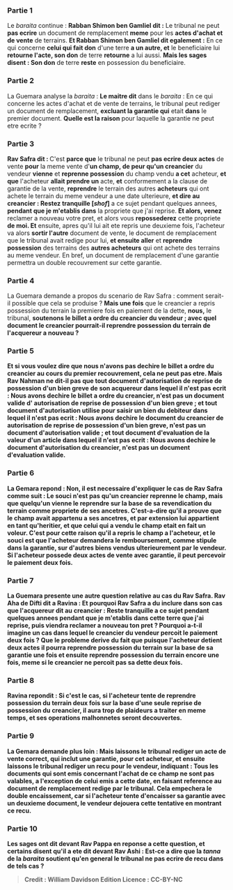 
### Partie 1
Le <i>baraita</i> continue : <b>Rabban Shimon ben Gamliel dit :</b> Le tribunal ne peut <b>pas ecrire</b> un document de remplacement <b>meme</b> pour les <b>actes d'achat et de vente</b> de terrains. <b>Et Rabban Shimon ben Gamliel dit egalement :</b> En ce qui concerne <b>celui qui fait don</b> d'une terre <b>a un autre, et</b> le beneficiaire lui <b>retourne l'acte, son don</b> de terre <b>retourne</b> a lui aussi. <b>Mais les sages disent : Son don</b> de terre <b>reste</b> en possession du beneficiaire.

### Partie 2
La Guemara analyse la <i>baraita</i> : <b>Le maitre dit</b> dans le <i>baraita</i> : En ce qui concerne les actes d'achat et de vente de terrains, le tribunal peut rediger un document de remplacement, <b>excluant la garantie qui</b> etait <b>dans</b> le premier document. <b>Quelle est la raison</b> pour laquelle la garantie ne peut etre ecrite ?

### Partie 3
<b>Rav Safra dit : </b> C'est <b>parce que</b> le tribunal ne peut <b>pas ecrire deux actes</b> de vente <b>pour</b> la meme vente d'<b>un champ, de peur qu'un creancier</b> du vendeur <b>vienne</b> et <b>reprenne possession</b> du champ vendu <b>a cet</b> acheteur, <b>et que</b> l'acheteur <b>allait prendre un</b> acte, <b>et</b> conformement a la clause de garantie de la vente, <b>reprendre</b> le terrain des autres <b>acheteurs</b> qui ont achete le terrain du meme vendeur a une date ulterieure, <b>et dire au creancier : Restez tranquille [<i>shof</i>]</b> a ce sujet pendant quelques annees, <b>pendant que je m'etablis dans</b> la propriete que j'ai reprise. <b>Et alors, venez</b> reclamer a nouveau votre pret, et alors vous <b>repossederez</b> cette propriete <b>de moi. Et</b> ensuite, apres qu'il lui ait ete repris une deuxieme fois, l'acheteur va alors <b>sortir l'autre</b> document de vente, le document de remplacement que le tribunal avait redige pour lui, <b>et ensuite aller</b> et <b>reprendre possession</b> des terrains des <b>autres acheteurs</b> qui ont achete des terrains au meme vendeur. En bref, un document de remplacement d'une garantie permettra un double recouvrement sur cette garantie.

### Partie 4
La Guemara demande a propos du scenario de Rav Safra : comment serait-il possible que cela se produise ? <b>Mais une fois</b> que le creancier a repris possession du terrain la premiere fois en paiement de la dette, <b>nous,</b> le tribunal, <b>soutenons le <b>billet a ordre</b> du <b>creancier du vendeur ; avec quel</b> document le creancier pourrait-il <b>reprendre possession</b> du terrain de l'acquereur <b>a nouveau ?</b>

### Partie 5
<b>Et si vous voulez dire que nous n'avons pas dechire</b> le billet a ordre du creancier au cours du premier recouvrement, cela ne peut pas etre. <b>Mais Rav Nahman ne dit-il pas</b> que <b>tout</b> document d'<b>autorisation de reprise de possession</b> d'un bien greve de son acquereur <b>dans lequel il n'est pas ecrit : Nous avons dechire le <b>billet a ordre</b> du creancier, n'est pas</b> un document valide d' <b>autorisation de reprise de possession</b> d'un bien greve ; <b>et tout document d'autorisation</b> utilise <b>pour</b> saisir un bien du debiteur <b>dans lequel il n'est pas ecrit : Nous avons dechire le</b> document du creancier de <b>autorisation de reprise de possession</b> d'un bien greve, <b>n'est pas</b> un <b>document d'autorisation valide ; et tout document d'evaluation</b> de la valeur d'un article <b>dans lequel il n'est pas ecrit : Nous avons dechire</b> le <b>document d'autorisation du creancier, n'est pas</b> un <b>document d'evaluation valide.</b>

### Partie 6
La Gemara repond : <b>Non,</b> il est <b>necessaire</b> d'expliquer le cas de Rav Safra comme suit : Le souci n'est pas qu'un creancier reprenne le champ, mais <b>que</b> quelqu'un <b>vienne</b> le reprendre <b>sur la base</b> de sa revendication du terrain comme propriete de <b>ses ancetres.</b> C'est-a-dire qu'il a prouve que le champ avait appartenu a ses ancetres, et par extension lui appartient en tant qu'heritier, et que celui qui a vendu le champ etait en fait un voleur. C'est pour cette raison qu'il a repris le champ a l'acheteur, et le souci est que l'acheteur demandera le remboursement, comme stipule dans la garantie, sur d'autres biens vendus ulterieurement par le vendeur. Si l'acheteur possede deux actes de vente avec garantie, il peut percevoir le paiement deux fois.

### Partie 7
La Guemara presente une autre question relative au cas du Rav Safra. <b>Rav Aha de Difti dit a Ravina : Et pourquoi</b> Rav Safra a du <b>inclure dans son cas que l'acquereur <b>dit au creancier : Reste tranquille</b> a ce sujet pendant quelques annees <b>pendant que je m'etablis dans cette terre</b> que j'ai reprise, puis viendra reclamer a nouveau ton pret ? Pourquoi a-t-il imagine un cas dans lequel le creancier du vendeur percoit le paiement deux fois ? Que le probleme <b>derive</b> du fait <b>que puisque</b> l'acheteur <b>detient deux actes</b> il pourra <b>reprendre possession</b> du terrain sur la base de sa garantie une fois <b>et</b> ensuite <b>reprendre possession</b> du terrain <b>encore une fois,</b> meme si le creancier ne percoit pas sa dette deux fois.

### Partie 8
Ravina repondit : <b>Si c'est le cas,</b> si l'acheteur tente de reprendre possession du terrain deux fois sur la base d'une seule reprise de possession du creancier, <b>il aura</b> trop <b>de plaideurs</b> a traiter en meme temps, et ses operations malhonnetes seront decouvertes.

### Partie 9
La Gemara demande plus loin : <b>Mais laissons</b> le tribunal <b>rediger un acte de vente correct</b>, qui inclut une garantie, <b>pour cet</b> acheteur, <b>et</b> ensuite <b>laissons</b> le tribunal <b>rediger un recu pour le vendeur,</b> indiquant : <b>Tous les documents qui sont emis concernant</b> l'achat de <b>ce champ ne sont pas valables, a l'exception</b> de celui <b>emis a cette date,</b> en faisant reference au document de remplacement redige par le tribunal. Cela empechera le double encaissement, car si l'acheteur tente d'encaisser sa garantie avec un deuxieme document, le vendeur dejouera cette tentative en montrant ce recu.

### Partie 10
<b>Les sages ont dit devant Rav Pappa</b> en reponse a cette question, <b>et certains disent</b> qu'il a ete dit <b>devant Rav Ashi : Est-ce a dire</b> que la <i>tanna</i> de la <i>baraita</i> soutient qu'en general le tribunal ne <b>pas ecrire de recu</b> dans de tels cas ?

>Credit : William Davidson Edition
>Licence : CC-BY-NC